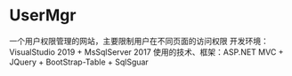 # UserMgr
一个用户权限管理的网站，主要限制用户在不同页面的访问权限
开发环境：VisualStudio 2019 + MsSqlServer 2017
使用的技术、框架：ASP.NET MVC + JQuery + BootStrap-Table + SqlSguar

